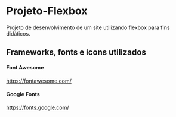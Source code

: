 # Projeto-Flexbox
 Projeto de desenvolvimento de um site utilizando flexbox para fins didáticos.

 ## Frameworks, fonts e icons utilizados
 #### Font Awesome
 https://fontawesome.com/

 #### Google Fonts
 https://fonts.google.com/

 #### 
